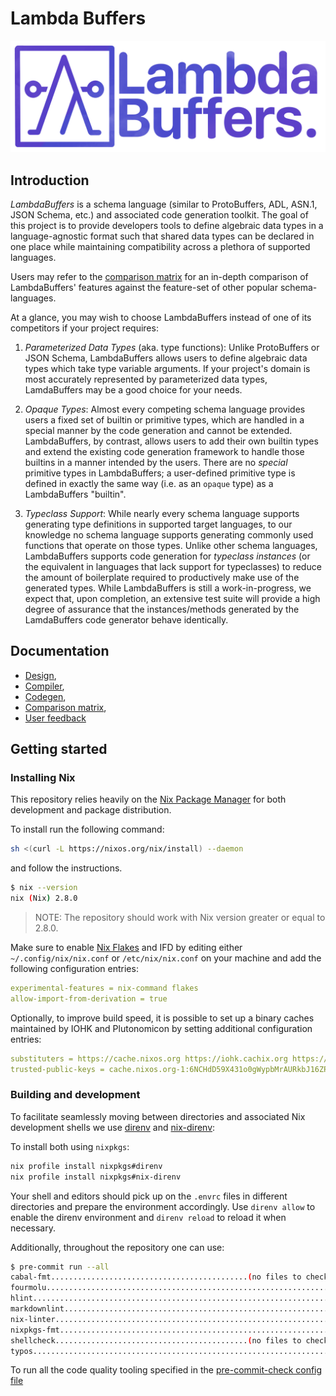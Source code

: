 # Lambda Buffers

![LambdaBuffers banner](docs/images/lambda-buffers-banner.png)

## Introduction

_LambdaBuffers_ is a schema language (similar to ProtoBuffers, ADL, ASN.1, JSON
Schema, etc.) and associated code generation toolkit. The goal of this project
is to provide developers tools to define algebraic data types in a
language-agnostic format such that shared data types can be declared in one
place while maintaining compatibility across a plethora of supported languages.

Users may refer to the [comparison matrix](./docs/comparison-matrix.md) for an
in-depth comparison of LambdaBuffers' features against the feature-set of other
popular schema-languages.

At a glance, you may wish to choose LambdaBuffers instead of one of its
competitors if your project requires:

 1. _Parameterized Data Types_ (aka. type functions): Unlike ProtoBuffers or
    JSON Schema, LambdaBuffers allows users to define algebraic data types which
    take type variable arguments. If your project's domain is most accurately
    represented by parameterized data types, LamdaBuffers may be a good choice
    for your needs.

 2. _Opaque Types_: Almost every competing schema language provides users a
    fixed set of builtin or primitive types, which are handled in a special
    manner by the code generation and cannot be extended. LambdaBuffers, by
    contrast, allows users to add their own builtin types and extend the
    existing code generation framework to handle those builtins in a manner
    intended by the users. There are no _special_ primitive types in
    LambdaBuffers; a user-defined primitive type is defined in exactly the same
    way (i.e. as an `opaque` type) as a LambdaBuffers "builtin".

 3. _Typeclass Support_: While nearly every schema language supports generating
    type definitions in supported target languages, to our knowledge no schema
    language supports generating commonly used functions that operate on those
    types. Unlike other schema languages, LambdaBuffers supports code generation
    for _typeclass instances_ (or the equivalent in languages that lack support
    for typeclasses) to reduce the amount of boilerplate required to
    productively make use of the generated types. While LambdaBuffers is still a
    work-in-progress, we expect that, upon completion, an extensive test suite
    will provide a high degree of assurance that the instances/methods generated
    by the LamdaBuffers code generator behave identically.

## Documentation

- [Design](./docs/design.md),
- [Compiler](./docs/compiler.md),
- [Codegen](./docs/codegen.md),
- [Comparison matrix](./docs/comparison-matrix.md),
- [User feedback](.docs/feedback)

## Getting started

### Installing Nix

This repository relies heavily on the [Nix Package
Manager](https://nixos.org/download.html) for both development and package
distribution.

To install run the following command:

```sh
sh <(curl -L https://nixos.org/nix/install) --daemon
```

and follow the instructions.

```sh
$ nix --version
nix (Nix) 2.8.0
```

> NOTE: The repository should work with Nix version greater or equal to 2.8.0.

Make sure to enable [Nix Flakes](https://nixos.wiki/wiki/Flakes#Enable_flakes)
and IFD by editing either `~/.config/nix/nix.conf` or `/etc/nix/nix.conf` on
your machine and add the following configuration entries:

```yaml
experimental-features = nix-command flakes
allow-import-from-derivation = true
```

Optionally, to improve build speed, it is possible to set up a binary caches
maintained by IOHK and Plutonomicon by setting additional configuration entries:

```yaml
substituters = https://cache.nixos.org https://iohk.cachix.org https://cache.iog.io https://public-plutonomicon.cachix.org
trusted-public-keys = cache.nixos.org-1:6NCHdD59X431o0gWypbMrAURkbJ16ZPMQFGspcDShjY= hydra.iohk.io:f/Ea+s+dFdN+3Y/G+FDgSq+a5NEWhJGzdjvKNGv0/EQ= iohk.cachix.org-1:DpRUyj7h7V830dp/i6Nti+NEO2/nhblbov/8MW7Rqoo= public-plutonomicon.cachix.org-1:3AKJMhCLn32gri1drGuaZmFrmnue+KkKrhhubQk/CWc=
```

### Building and development

To facilitate seamlessly moving between directories and associated Nix
development shells we use [direnv](https://direnv.net) and
[nix-direnv](https://github.com/nix-community/nix-direnv):

To install both using `nixpkgs`:

```sh
nix profile install nixpkgs#direnv
nix profile install nixpkgs#nix-direnv
```

Your shell and editors should pick up on the `.envrc` files in different
directories and prepare the environment accordingly.  Use `direnv allow` to
enable the direnv environment and `direnv reload` to reload it when necessary.

Additionally, throughout the repository one can use:

```sh
$ pre-commit run --all
cabal-fmt............................................(no files to check)Skipped
fourmolu.................................................................Passed
hlint....................................................................Passed
markdownlint.............................................................Passed
nix-linter...............................................................Passed
nixpkgs-fmt..............................................................Passed
shellcheck...........................................(no files to check)Skipped
typos....................................................................Passed
```

To run all the code quality tooling specified in the [pre-commit-check config file](./pre-commit-check.nix)
